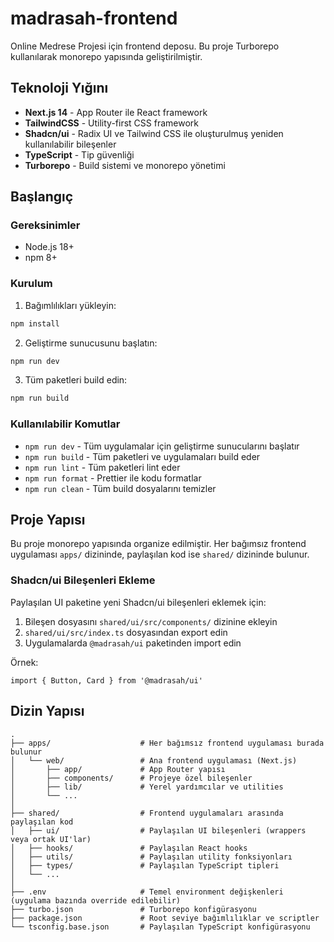 # madrasah-frontend

Online Medrese Projesi için frontend deposu. Bu proje Turborepo kullanılarak monorepo yapısında geliştirilmiştir.

## Teknoloji Yığını
- **Next.js 14** - App Router ile React framework
- **TailwindCSS** - Utility-first CSS framework
- **Shadcn/ui** - Radix UI ve Tailwind CSS ile oluşturulmuş yeniden kullanılabilir bileşenler
- **TypeScript** - Tip güvenliği
- **Turborepo** - Build sistemi ve monorepo yönetimi

## Başlangıç

### Gereksinimler
- Node.js 18+
- npm 8+

### Kurulum

1. Bağımlılıkları yükleyin:
```bash
npm install
```

2. Geliştirme sunucusunu başlatın:
```bash
npm run dev
```

3. Tüm paketleri build edin:
```bash
npm run build
```

### Kullanılabilir Komutlar

- `npm run dev` - Tüm uygulamalar için geliştirme sunucularını başlatır
- `npm run build` - Tüm paketleri ve uygulamaları build eder
- `npm run lint` - Tüm paketleri lint eder
- `npm run format` - Prettier ile kodu formatlar
- `npm run clean` - Tüm build dosyalarını temizler

## Proje Yapısı

Bu proje monorepo yapısında organize edilmiştir. Her bağımsız frontend uygulaması `apps/` dizininde, paylaşılan kod ise `shared/` dizininde bulunur.

### Shadcn/ui Bileşenleri Ekleme

Paylaşılan UI paketine yeni Shadcn/ui bileşenleri eklemek için:

1. Bileşen dosyasını `shared/ui/src/components/` dizinine ekleyin
2. `shared/ui/src/index.ts` dosyasından export edin
3. Uygulamalarda `@madrasah/ui` paketinden import edin

Örnek:
```tsx
import { Button, Card } from '@madrasah/ui'
```

## Dizin Yapısı

```
.
├── apps/                    # Her bağımsız frontend uygulaması burada bulunur
│   └── web/                 # Ana frontend uygulaması (Next.js)
│       ├── app/             # App Router yapısı
│       ├── components/      # Projeye özel bileşenler
│       ├── lib/             # Yerel yardımcılar ve utilities
│       └── ...
│
├── shared/                  # Frontend uygulamaları arasında paylaşılan kod
│   ├── ui/                  # Paylaşılan UI bileşenleri (wrappers veya ortak UI'lar)
│   ├── hooks/               # Paylaşılan React hooks
│   ├── utils/               # Paylaşılan utility fonksiyonları
│   ├── types/               # Paylaşılan TypeScript tipleri
│   └── ...
│
├── .env                     # Temel environment değişkenleri (uygulama bazında override edilebilir)
├── turbo.json               # Turborepo konfigürasyonu
├── package.json             # Root seviye bağımlılıklar ve scriptler
└── tsconfig.base.json       # Paylaşılan TypeScript konfigürasyonu
```
